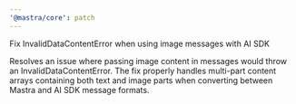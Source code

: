 ```yaml
---
'@mastra/core': patch
---
```


Fix InvalidDataContentError when using image messages with AI SDK

Resolves an issue where passing image content in messages would throw an InvalidDataContentError. The fix properly handles multi-part content arrays containing both text and image parts when converting between Mastra and AI SDK message formats.
